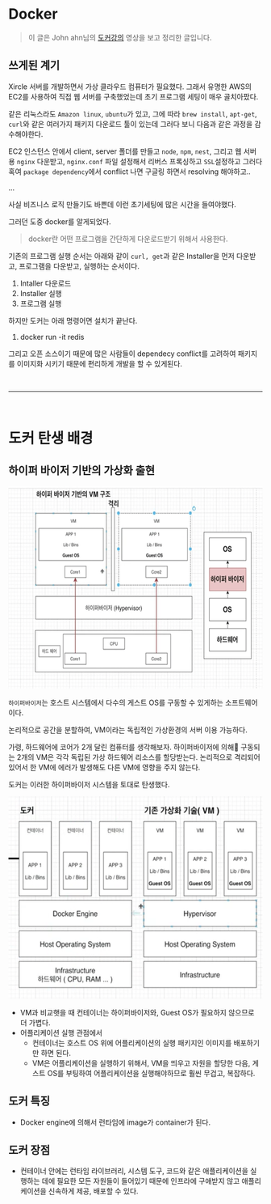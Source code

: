 # Docker

> 이 글은 John ahn님의 [도커강의](https://www.inflearn.com/course/%EB%94%B0%EB%9D%BC%ED%95%98%EB%A9%B0-%EB%B0%B0%EC%9A%B0%EB%8A%94-%EB%8F%84%EC%BB%A4-ci/lecture/52271?tab=note&speed=2) 영상을 보고 정리한 글입니다.

## 쓰게된 계기

Xircle 서버를 개발하면서 가상 클라우드 컴퓨터가 필요했다. 그래서 유명한 AWS의 EC2를 사용하여 직접 웹 서버를 구축했었는데 초기 프로그램 세팅이 매우 골치아팠다.

같은 리눅스라도 `Amazon linux`, `ubuntu`가 있고, 그에 따라 `brew install`, `apt-get`, `curl`와 같은 여러가지 패키지 다운로드 툴이 있는데 그러다 보니 다음과 같은 과정을 감수해야한다.

EC2 인스턴스 안에서 client, server 폴더를 만들고 `node`, `npm`, `nest`, 그리고 웹 서버용 `nginx` 다운받고, `nginx.conf` 파일 설정해서 리버스 프록싱하고 `SSL`설정하고
그러다 혹여 `package dependency`에서 conflict 나면 구글링 하면서 resolving 해야하고..

...

사실 비즈니스 로직 만들기도 바쁜데 이런 초기세팅에 많은 시간을 들여야했다.

그러던 도중 docker를 알게되었다.

> docker란 어떤 프로그램을 간단하게 다운로드받기 위해서 사용한다.

기존의 프로그램 실행 순서는 아래와 같이 `curl, get`과 같은 Installer을 먼저 다운받고, 프로그램을 다운받고, 실행하는 순서이다.

1. Intaller 다운로드
2. Installer 실행
3. 프로그램 실행

하지만 도커는 아래 명령어면 설치가 끝난다.

1. docker run -it redis

그리고 오픈 소스이기 때문에 많은 사람들이 dependecy conflict를 고려하여 패키지를 이미지화 시키기 때문에 편리하게 개발을 할 수 있게된다.

<br />

---

<br />

# 도커 탄생 배경

## 하이퍼 바이저 기반의 가상화 출현

<img width="700px" height="400px" src="./하이퍼바이저.png"/>

`하이퍼바이저`는 호스트 시스템에서 다수의 게스트 OS를 구동할 수 있게하는 소프트웨어이다.

논리적으로 공간을 분할하여, VM이라는 독립적인 가상환경의 서버 이용 가능하다.

가령, 하드웨어에 코어가 2개 달린 컴퓨터를 생각해보자. 하이퍼바이저에 의해 구동되는 2개의 VM은 각각 독립된 가상 하드웨어 리소스를 할당받는다.
논리적으로 격리되어있어서 한 VM에 에러가 발생해도 다른 VM에 영향을 주지 않는다.


도커는 이러한 하이퍼바이저 시스템을 토대로 탄생했다.


<img width="700px" height="400px" src="./도커탄생.png"/>

- VM과 비교햇을 때 컨테이너는 하이퍼바이저와, Guest OS가 필요하지 않으므로 더 가볍다.
- 어플리케이션 실행 관점에서
  - 컨테이너는 호스트 OS 위에 어플리케이션의 실행 패키지인 이미지를 배포하기만 하면 된다.
  - VM은 어플리케이션을 실행하기 위해서, VM을 띄우고 자원을 할당한 다음, 게스트 OS를 부팅하여 어플리케이션을 실행해야하므로 훨씬 무겁고, 복잡하다.


## 도커 특징
- Docker engine에 의해서 런타임에 image가 container가 된다.


## 도커 장점
- 컨테이너 안에는 런타임 라이브러리, 시스템 도구, 코드와 같은 애플리케이션을 실행하는 데에 필요한 모든 자원들이 들어있기 때문에 인프라에 구애받지 않고 애플리케이션을 신속하게 제공, 배포할 수 있다.